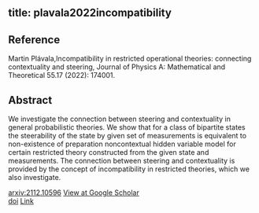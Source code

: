 title: plavala2022incompatibility
---


## Reference

Martin Plávala,Incompatibility in restricted operational theories: connecting contextuality and steering, 
Journal of Physics A: Mathematical and Theoretical 55.17 (2022): 174001.


## Abstract 
  We investigate the connection between steering and contextuality in general
probabilistic theories. We show that for a class of bipartite states the
steerability of the state by given set of measurements is equivalent to
non-existence of preparation noncontextual hidden variable model for certain
restricted theory constructed from the given state and measurements. The
connection between steering and contextuality is provided by the concept of
incompatibility in restricted theories, which we also investigate.

    

[arxiv:2112.10596](https://arxiv.org/abs/2112.10596)
[View at Google Scholar](https://scholar.google.com/scholar_lookup?arxiv_id=2112.10596)  
[doi](https://doi.org/10.1088/1751-8121/ac5afe)
[Link](https://iopscience.iop.org/article/10.1088/1751-8121/ac5afe/meta)
